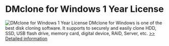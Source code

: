 # DMclone for Windows 1 Year License
![DMclone for Windows 1 Year License](https://mycommerce.akamaized.net/api/pimages/P301011202/BIG/301011202.PNG)
DMclone for Windows is one of the best disk cloning software. It supports to securely and easily clone HDD, SSD, USB flash drive, memory card, digital device, RAID, Server, etc.
[>> Detailed information](https://secure.shareit.com/shareit/product.html?productid=301011202&affiliateid=200057808)
